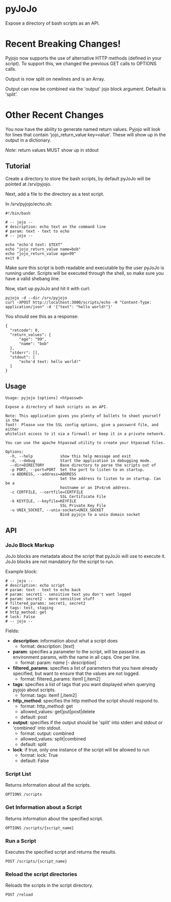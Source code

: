 # pyJoJo

Expose a directory of bash scripts as an API.

# Recent Breaking Changes!

Pyjojo now supports the use of alternative HTTP methods (defined in your script).  To support this, we changed the previous GET calls to OPTIONS calls.

Output is now split on newlines and is an Array.

Output can now be combined via the 'output' jojo block argument.  Default is 'split'.

# Other Recent Changes

You now have the ability to generate named return values.  Pyjojo will look for lines that contain 'jojo_return_value key=value'.  These will show up in the output in a dictionary.

*Note*: return values MUST show up in stdout

## Tutorial

Create a directory to store the bash scripts, by default pyJoJo will be pointed at /srv/pyjojo.

Next, add a file to the directory as a test script.

In /srv/pyjojo/echo.sh:

    #!/bin/bash

    # -- jojo --
    # description: echo text on the command line
    # param: text - text to echo
    # -- jojo --

    echo "echo'd text: $TEXT"
    echo "jojo_return_value name=bob"
    echo "jojo_return_value age=99"
    exit 0

Make sure this script is both readable and executable by the user pyJoJo is running under.  Scripts will be executed through the shell, so make sure you have a valid shebang line.

Now, start up pyJoJo and hit it with curl:

    pyjojo -d --dir /srv/pyjojo
    curl -XPOST http://localhost:3000/scripts/echo -H "Content-Type: application/json" -d '{"text": "hello world!"}'

You should see this as a response:

    {
      "retcode": 0,
      "return_values": {
          "age": "99", 
          "name": "bob"
      },
      "stderr": [],
      "stdout": [
          "echo'd text: hello world!"
      ]
    }

## Usage

    Usage: pyjojo [options] <htpasswd>

    Expose a directory of bash scripts as an API.

    Note: This application gives you plenty of bullets to shoot yourself in the
    foot!  Please use the SSL config options, give a password file, and either
    whitelist access to it via a firewall or keep it in a private network.

    You can use the apache htpasswd utility to create your htpasswd files.

    Options:
      -h, --help            show this help message and exit
      -d, --debug           Start the application in debugging mode.
      --dir=DIRECTORY       Base directory to parse the scripts out of
      -p PORT, --port=PORT  Set the port to listen to on startup.
      -a ADDRESS, --address=ADDRESS
                            Set the address to listen to on startup. Can be a
                            hostname or an IPv4/v6 address.
      -c CERTFILE, --certfile=CERTFILE
                            SSL Certificate File
      -k KEYFILE, --keyfile=KEYFILE
                            SSL Private Key File
      -u UNIX_SOCKET, --unix-socket=UNIX_SOCKET
                            Bind pyjojo to a unix domain socket

## API

### JoJo Block Markup

JoJo blocks are metadata about the script that pyJoJo will use to execute it.  JoJo blocks are not mandatory for the script to run.

Example block:

    # -- jojo --
    # description: echo script
    # param: text - text to echo back
    # param: secret1 - sensitive text you don't want logged
    # param: secret2 - more sensitive stuff
    # filtered_params: secret1, secret2
    # tags: test, staging
    # http_method: get
    # lock: False
    # -- jojo -- 

Fields:

  - **description**: information about what a script does
    - format: description: [*text*]
  - **param**: specifies a parameter to the script, will be passed in as environment params, with the name in all caps.  One per line.
    - format: param: *name* [- *description*]
  - **filtered_params**: specifies a list of parameters that you have already specified, but want to ensure that the values are not logged.
    - format: filtered_params: item1 [,item2]
  - **tags**: specifies a list of tags that you want displayed when querying pyjojo about scripts.
    - format: tags: item1 [,item2]
  - **http_method**: specifies the http method the script should respond to.
    - format: http_method: get
    - allowed_values: get|put|post|delete
    - default: post
  - **output**: specifies if the output should be 'split' into stderr and stdout or 'combined' into stdout.
    - format: output: combined
    - allowed_values: split|combined
    - default: split
  - **lock**: if true, only one instance of the script will be allowed to run
    - format: lock: True
    - default: False
    
### Script List

Returns information about all the scripts.

    OPTIONS /scripts

### Get Information about a Script

Returns information about the specified script.

    OPTIONS /scripts/{script_name}

### Run a Script

Executes the specified script and returns the results.

    POST /scripts/{script_name}

### Reload the script directories

Reloads the scripts in the script directory.

    POST /reload
